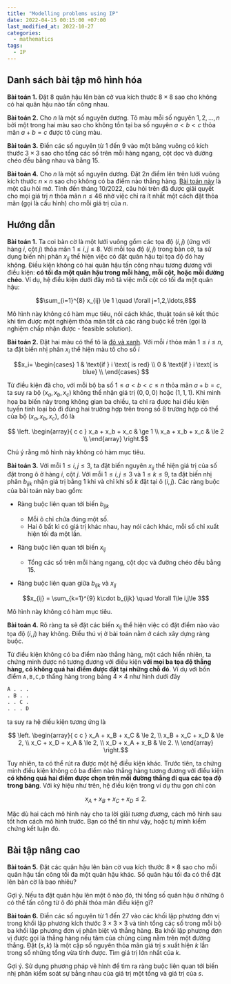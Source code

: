 ```yaml
---
title: "Modelling problems using IP"
date: 2022-04-15 00:15:00 +07:00
last_modified_at: 2022-10-27
categories:
  - mathematics
tags:
  - IP
---
```


## Danh sách bài tập mô hình hóa

**Bài toán 1.** Đặt 8 quân hậu lên bàn cờ vua kích thước $8\times 8$ sao cho không có hai quân hậu nào tấn công nhau.

**Bài toán 2.** Cho $n$ là một số nguyên dương. Tô màu mỗi số nguyên $1,2,\ldots,n$ bởi một trong hai màu sao cho không tồn tại ba số nguyên $a<b<c$ thỏa mãn $a+b=c$ được tô cùng màu.

**Bài toán 3.** Điền các số nguyên từ 1 đến 9 vào một bảng vuông có kích thước $3\times 3$ sao cho tổng các số trên mỗi hàng ngang, cột dọc và đường chéo đều bằng nhau và bằng 15.

**Bài toán 4.** Cho $n$ là một số nguyên dương. Đặt $2n$ điểm lên trên lưới vuông kích thước $n\times n$ sao cho không có ba điểm nào thẳng hàng. [Bài toán này](https://en.wikipedia.org/wiki/No-three-in-line_problem) là một câu hỏi mở. Tính đến tháng 10/2022, câu hỏi trên đã được giải quyết cho mọi giá trị $n$ thỏa mãn $n\le 46$ nhờ việc chỉ ra ít nhất một cách đặt thỏa mãn (gọi là cấu hình) cho mỗi giá trị của $n$.

## Hướng dẫn

**Bài toán 1.** Ta coi bàn cờ là một lưới vuông gồm các tọa độ $(i,j)$ (ứng với hàng $i$, cột $j$) thỏa mãn $1\le i,j \le 8$. Với mỗi tọa độ $(i,j)$ trong bàn cờ, ta sử dụng biến nhị phân $x_{ij}$ thể hiện việc có đặt quân hậu tại tọa độ đó hay không. Điều kiện không có hai quân hậu tấn công nhau tương đương với điều kiện: **có tối đa một quân hậu trong mỗi hàng, mỗi cột, hoặc mỗi đường chéo**. Ví dụ, hệ điều kiện dưới đây mô tả việc mỗi cột có tối đa một quân hậu:

$$\sum_{i=1}^{8} x_{ij} \le 1 \quad \forall j=1,2,\ldots,8$$

Mô hình này không có hàm mục tiêu, nói cách khác, thuật toán sẽ kết thúc khi tìm được một nghiệm thỏa mãn tất cả các ràng buộc kể trên (gọi là nghiệm chấp nhận được - feasible solution).

**Bài toán 2.** Đặt hai màu có thể tô là [đỏ và xanh](https://en.wikipedia.org/wiki/Red_pill_and_blue_pill). Với mỗi $i$ thỏa mãn $1\le i \le n$, ta đặt biến nhị phân $x_i$ thể hiện màu tô cho số $i$

$$x_i=
\begin{cases}
    1 & \text{if } i \text{ is red} \\
    0 & \text{if } i \text{ is blue} \\
\end{cases}
$$

Từ điều kiện đã cho, với mỗi bộ ba số $1\le a<b<c \le n$ thỏa mãn $a+b=c$, ta suy ra bộ $(x_a,x_b,x_c)$ không thể nhận giá trị $(0,0,0)$ hoặc $(1,1,1)$. Khi minh họa ba biến này trong không gian ba chiều, ta chỉ ra được hai điều kiện tuyến tính loại bỏ đi đúng hai trường hợp trên trong số 8 trường hợp có thể của bộ $(x_a,x_b,x_c)$, đó là

$$
\left.
  \begin{array}{ c c }
    x_a + x_b + x_c & \ge 1 \\
    x_a + x_b + x_c & \le 2 \\
  \end{array}
\right.$$

Chú ý rằng mô hình này không có hàm mục tiêu.

**Bài toán 3.** Với mỗi $1 \le i,j \le 3$, ta đặt biến nguyên $x_{ij}$ thể hiện giá trị của số đặt trong ô ở hàng $i$, cột $j$. Với mỗi $1 \le i,j \le 3$ và $1\le k \le 9$, ta đặt biến nhị phân $b_{ijk}$ nhận giá trị bằng 1 khi và chỉ khi số $k$ đặt tại ô $(i,j)$. Các ràng buộc của bài toán này bao gồm:

- Ràng buộc liên quan tới biến $b_{ijk}$
  + Mỗi ô chỉ chứa đúng một số.
  + Hai ô bất kì có giá trị khác nhau, hay nói cách khác, mỗi số chỉ xuất hiện tối đa một lần.

- Ràng buộc liên quan tới biến $x_{ij}$
  + Tổng các số trên mỗi hàng ngang, cột dọc và đường chéo đều bằng 15.

- Ràng buộc liên quan giữa $b_{ijk}$ và $x_{ij}$

$$x_{ij} = \sum_{k=1}^{9} k\cdot b_{ijk} \quad \forall 1\le i,j\le 3$$

Mô hình này không có hàm mục tiêu.

**Bài toán 4.** Rõ ràng ta sẽ đặt các biến $x_{ij}$ thể hiện việc có đặt điểm nào vào tọa độ $(i,j)$ hay không. Điều thú vị ở bài toán nằm ở cách xây dựng ràng buộc.

Từ điều kiện không có ba điểm nào thẳng hàng, một cách hiển nhiên, ta chứng minh được nó tương đương với điều kiện **với mọi ba tọa độ thẳng hàng, có không quá hai điểm được đặt tại những chỗ đó**. Ví dụ với bốn điểm `A,B,C,D` thẩng hàng trong bảng $4\times 4$ như hình dưới đây
```txt
A . . .
. B . .
. . C .
. . . D
```
ta suy ra hệ điều kiện tương ứng là

$$
\left.
  \begin{array}{ c c }
    x_A + x_B + x_C & \le 2, \\
    x_B + x_C + x_D & \le 2, \\
    x_C + x_D + x_A & \le 2, \\
    x_D + x_A + x_B & \le 2. \\
  \end{array}
\right.$$

Tuy nhiên, ta có thể rút ra được một hệ điều kiện khác. Trước tiên, ta chứng minh điều kiện không có ba điểm nào thẳng hàng tương đương với điều kiện **có không quá hai điểm được chọn trên mỗi đường thẳng đi qua các tọa độ trong bảng**. Với ký hiệu như trên, hệ điều kiện trong ví dụ thu gọn chỉ còn

$$x_A + x_B + x_C + x_D \le 2.$$

Mặc dù hai cách mô hình này cho ta lời giải _tương đương_, cách mô hình sau tốt hơn cách mô hình trước. Bạn có thể tin như vậy, hoặc tự mình kiểm chứng kết luận đó.


## Bài tập nâng cao
**Bài toán 5.** Đặt các quân hậu lên bàn cờ vua kích thước $8\times 8$ sao cho mỗi quân hậu tấn công tối đa một quân hậu khác. Số quân hậu tối đa có thể đặt lên bàn cờ là bao nhiêu?

Gợi ý. Nếu ta đặt quân hậu lên một ô nào đó, thì tổng số quân hậu ở những ô có thể tấn công từ ô đó phải thỏa mãn điều kiện gì?

**Bài toán 6.** Điền các số nguyên từ 1 đến 27 vào các khối lập phương đơn vị trong khối lập phương kích thước $3\times 3\times 3$ và tính tổng các số trong mỗi bộ ba khối lập phương đơn vị phân biệt và thẳng hàng. Ba khối lập phương đơn vị được gọi là thẳng hàng nếu tâm của chúng cùng nằm trên một đường thẳng. Đặt $(s,k)$ là một cặp số nguyên thỏa mãn giá trị $s$ xuất hiện $k$ lần trong số những tổng vừa tính được. Tìm giá trị lớn nhất của $k$.

Gợi ý. Sử dụng phương pháp vẽ hình để tìm ra ràng buộc liên quan tới biến nhị phân kiểm soát sự bằng nhau của giá trị một tổng và giá trị của $s$.
